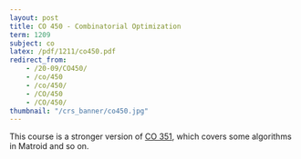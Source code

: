 ```yaml
---
layout: post
title: CO 450 - Combinatorial Optimization
term: 1209
subject: co
latex: /pdf/1211/co450.pdf
redirect_from:
    - /20-09/CO450/
    - /co/450
    - /co/450/
    - /CO/450
    - /CO/450/
thumbnail: "/crs_banner/co450.jpg"
---
```

This course is a stronger version of [CO 351](/co351), which covers some algorithms in Matroid and so on.

